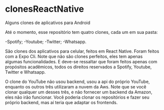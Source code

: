 # clonesReactNative

Alguns clones de aplicativos para Android

Até o momento, esse repositório tem quatro clones, cada um em sua pasta:

-Spotify; -Youtube; -Twitter; -Whatsapp.

São clones dos aplicativos para celular, feitos em React Native. Foram feitos com a Expo Cli. Note que não são clones perfeitos, eles tem apenas algumas funcionalidades. E deve-se ressaltar que foram feitos apenas com propósitos acadêmicos, todos os direitos reservados a Spotify, Youtube, Twitter e Whatsapp.

O clone do YouTube não usou backend, usou a api do próprio YouTube, enquanto os outros três utilizaram a nuvem da Aws. Note que se você clonar qualquer um desses três, e não fornecer um backend da Amazon, eles não irão funcionar. Você poderia clonar os repositórios e fazer seu próprio backend, mas aí teria que adaptar os frontends.
